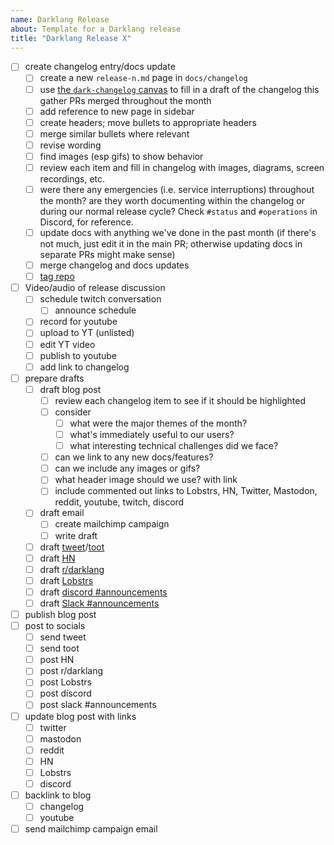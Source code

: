```yaml
---
name: Darklang Release
about: Template for a Darklang release
title: "Darklang Release X"
---
```


- [ ] create changelog entry/docs update
  - [ ] create a new `release-n.md` page in `docs/changelog`
  - [ ] use [the `dark-changelog` canvas](https://darklang.com/a/dark-changelog) to fill in a draft of the changelog this gather PRs merged throughout the month
  - [ ] add reference to new page in sidebar
  - [ ] create headers; move bullets to appropriate headers
  - [ ] merge similar bullets where relevant
  - [ ] revise wording
  - [ ] find images (esp gifs) to show behavior
  - [ ] review each item and fill in changelog with images, diagrams, screen recordings, etc.
  - [ ] were there any emergencies (i.e. service interruptions) throughout the month? are they worth documenting within the changelog or during our normal release cycle? Check `#status` and `#operations` in Discord, for reference.
  - [ ] update docs with anything we've done in the past month (if there's not much, just edit it in the main PR; otherwise updating docs in separate PRs might make sense)
  - [ ] merge changelog and docs updates
  - [ ] [tag repo](https://github.com/darklang/dark/tags)
- [ ] Video/audio of release discussion
  - [ ] schedule twitch conversation
    - [ ] announce schedule
  - [ ] record for youtube
  - [ ] upload to YT (unlisted)
  - [ ] edit YT video
  - [ ] publish to youtube
  - [ ] add link to changelog
- [ ] prepare drafts
  - [ ] draft blog post
    - [ ] review each changelog item to see if it should be highlighted
    - [ ] consider
      - [ ] what were the major themes of the month?
      - [ ] what's immediately useful to our users?
      - [ ] what interesting technical challenges did we face?
    - [ ] can we link to any new docs/features?
    - [ ] can we include any images or gifs?
    - [ ] what header image should we use? with link
    - [ ] include commented out links to Lobstrs, HN, Twitter, Mastodon, reddit, youtube, twitch, discord
  - [ ] draft email
    - [ ] create mailchimp campaign
    - [ ] write draft
  - [ ] draft
        [tweet](https://twitter.com/darklang)/[toot](https://devtools.social/@darklang)
  - [ ] draft [HN](https://news.ycombinator.com/submit)
  - [ ] draft [r/darklang](https://reddit.com/r/darklang)
  - [ ] draft [Lobstrs](https://lobste.rs/stories/new)
  - [ ] draft [discord #announcements](https://discord.com/channels/1015413734153388094/1015432022489043025)
  - [ ] draft [Slack #announcements](https://darkcommunity.slack.com/archives/CP22G0GSJ)
- [ ] publish blog post
- [ ] post to socials
  - [ ] send tweet
  - [ ] send toot
  - [ ] post HN
  - [ ] post r/darklang
  - [ ] post Lobstrs
  - [ ] post discord
  - [ ] post slack \#announcements
- [ ] update blog post with links
  - [ ] twitter
  - [ ] mastodon
  - [ ] reddit
  - [ ] HN
  - [ ] Lobstrs
  - [ ] discord
- [ ] backlink to blog
  - [ ] changelog
  - [ ] youtube
- [ ] send mailchimp campaign email
